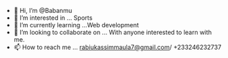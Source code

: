 - 👋 Hi, I’m @Babanmu
- 👀 I’m interested in ... Sports
- 🌱 I’m currently learning ...Web development
- 💞️ I’m looking to collaborate on ... With anyone interested to learn with me.
- 📫 How to reach me ... rabiukassimmaula7@gmail.com/ +233246232737

<!---
Babanmu/Babanmu is a ✨ special ✨ repository because its `README.md` (this file) appears on your GitHub profile.
You can click the Preview link to take a look at your changes.
--->
